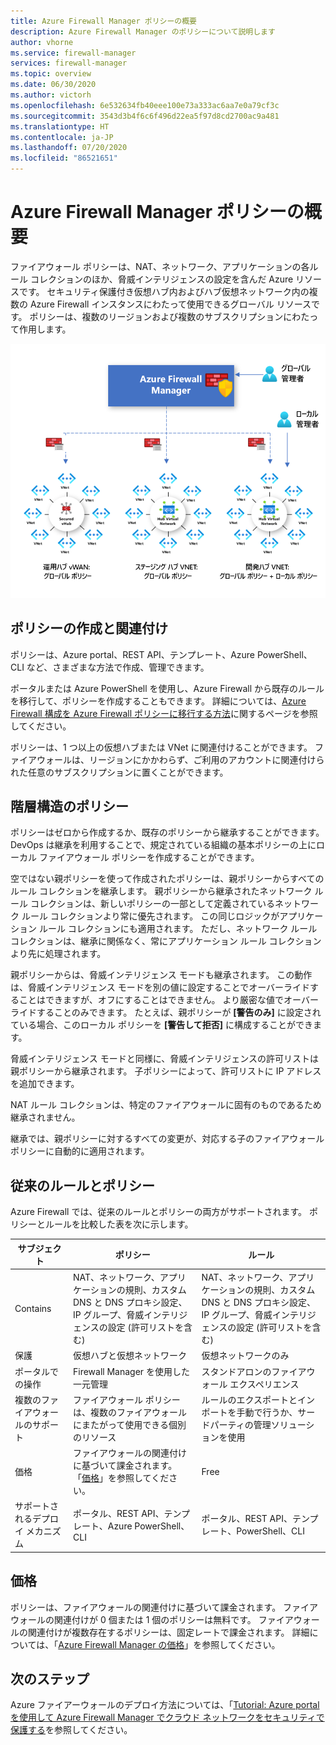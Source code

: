 ```yaml
---
title: Azure Firewall Manager ポリシーの概要
description: Azure Firewall Manager のポリシーについて説明します
author: vhorne
ms.service: firewall-manager
services: firewall-manager
ms.topic: overview
ms.date: 06/30/2020
ms.author: victorh
ms.openlocfilehash: 6e532634fb40eee100e73a333ac6aa7e0a79cf3c
ms.sourcegitcommit: 3543d3b4f6c6f496d22ea5f97d8cd2700ac9a481
ms.translationtype: HT
ms.contentlocale: ja-JP
ms.lasthandoff: 07/20/2020
ms.locfileid: "86521651"
---
```

# <a name="azure-firewall-manager-policy-overview"></a>Azure Firewall Manager ポリシーの概要

ファイアウォール ポリシーは、NAT、ネットワーク、アプリケーションの各ルール コレクションのほか、脅威インテリジェンスの設定を含んだ Azure リソースです。 セキュリティ保護付き仮想ハブ内およびハブ仮想ネットワーク内の複数の Azure Firewall インスタンスにわたって使用できるグローバル リソースです。 ポリシーは、複数のリージョンおよび複数のサブスクリプションにわたって作用します。

![Azure Firewall Manager ポリシー](media/policy-overview/policy-overview.png)

## <a name="policy-creation-and-association"></a>ポリシーの作成と関連付け

ポリシーは、Azure portal、REST API、テンプレート、Azure PowerShell、CLI など、さまざまな方法で作成、管理できます。

ポータルまたは Azure PowerShell を使用し、Azure Firewall から既存のルールを移行して、ポリシーを作成することもできます。 詳細については、[Azure Firewall 構成を Azure Firewall ポリシーに移行する方法](migrate-to-policy.md)に関するページを参照してください。 

ポリシーは、1 つ以上の仮想ハブまたは VNet に関連付けることができます。 ファイアウォールは、リージョンにかかわらず、ご利用のアカウントに関連付けられた任意のサブスクリプションに置くことができます。

## <a name="hierarchical-policies"></a>階層構造のポリシー

ポリシーはゼロから作成するか、既存のポリシーから継承することができます。 DevOps は継承を利用することで、規定されている組織の基本ポリシーの上にローカル ファイアウォール ポリシーを作成することができます。

空ではない親ポリシーを使って作成されたポリシーは、親ポリシーからすべてのルール コレクションを継承します。 親ポリシーから継承されたネットワーク ルール コレクションは、新しいポリシーの一部として定義されているネットワーク ルール コレクションより常に優先されます。 この同じロジックがアプリケーション ルール コレクションにも適用されます。 ただし、ネットワーク ルール コレクションは、継承に関係なく、常にアプリケーション ルール コレクションより先に処理されます。

親ポリシーからは、脅威インテリジェンス モードも継承されます。 この動作は、脅威インテリジェンス モードを別の値に設定することでオーバーライドすることはできますが、オフにすることはできません。 より厳密な値でオーバーライドすることのみできます。 たとえば、親ポリシーが **[警告のみ]** に設定されている場合、このローカル ポリシーを **[警告して拒否]** に構成することができます。

脅威インテリジェンス モードと同様に、脅威インテリジェンスの許可リストは親ポリシーから継承されます。 子ポリシーによって、許可リストに IP アドレスを追加できます。

NAT ルール コレクションは、特定のファイアウォールに固有のものであるため継承されません。

継承では、親ポリシーに対するすべての変更が、対応する子のファイアウォール ポリシーに自動的に適用されます。

## <a name="traditional-rules-and-policies"></a>従来のルールとポリシー

Azure Firewall では、従来のルールとポリシーの両方がサポートされます。 ポリシーとルールを比較した表を次に示します。


| サブジェクト | ポリシー  | ルール |
| ------- | ------- | ----- |
|Contains     |NAT、ネットワーク、アプリケーションの規則、カスタム DNS と DNS プロキシ設定、IP グループ、脅威インテリジェンスの設定 (許可リストを含む)|NAT、ネットワーク、アプリケーションの規則、カスタム DNS と DNS プロキシ設定、IP グループ、脅威インテリジェンスの設定 (許可リストを含む)|
|保護     |仮想ハブと仮想ネットワーク|仮想ネットワークのみ|
|ポータルでの操作     |Firewall Manager を使用した一元管理|スタンドアロンのファイアウォール エクスペリエンス|
|複数のファイアウォールのサポート     |ファイアウォール ポリシーは、複数のファイアウォールにまたがって使用できる個別のリソース|ルールのエクスポートとインポートを手動で行うか、サードパーティの管理ソリューションを使用 |
|価格     |ファイアウォールの関連付けに基づいて課金されます。 「[価格](#pricing)」を参照してください。|Free|
|サポートされるデプロイ メカニズム     |ポータル、REST API、テンプレート、Azure PowerShell、CLI|ポータル、REST API、テンプレート、PowerShell、CLI |

## <a name="pricing"></a>価格

ポリシーは、ファイアウォールの関連付けに基づいて課金されます。 ファイアウォールの関連付けが 0 個または 1 個のポリシーは無料です。 ファイアウォールの関連付けが複数存在するポリシーは、固定レートで課金されます。 詳細については、「[Azure Firewall Manager の価格](https://azure.microsoft.com/pricing/details/firewall-manager/)」を参照してください。

## <a name="next-steps"></a>次のステップ

Azure ファイアーウォールのデプロイ方法については、「[Tutorial: Azure portal を使用して Azure Firewall Manager でクラウド ネットワークをセキュリティで保護する](secure-cloud-network.md)を参照してください。
